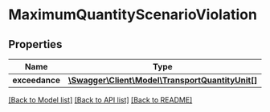 # MaximumQuantityScenarioViolation

## Properties
Name | Type | Description | Notes
------------ | ------------- | ------------- | -------------
**exceedance** | [**\Swagger\Client\Model\TransportQuantityUnit[]**](TransportQuantityUnit.md) |  | [optional] 

[[Back to Model list]](../../README.md#documentation-for-models) [[Back to API list]](../../README.md#documentation-for-api-endpoints) [[Back to README]](../../README.md)

